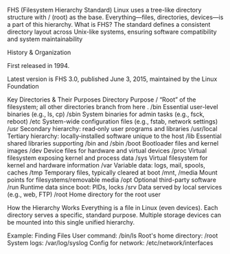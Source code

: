 FHS (Filesystem Hierarchy Standard)
Linux uses a tree-like directory structure with / (root) as the base. Everything—files, directories, devices—is a part of this hierarchy.
What is FHS?
The standard defines a consistent directory layout across Unix-like systems, ensuring software compatibility and system maintainability 

History & Organization

First released in 1994.

Latest version is FHS 3.0, published June 3, 2015, maintained by the Linux Foundation 

Key Directories & Their Purposes
Directory	Purpose
/	“Root” of the filesystem; all other directories branch from here .
/bin	Essential user-level binaries (e.g., ls, cp)
/sbin	System binaries for admin tasks (e.g., fsck, reboot)
/etc	System-wide configuration files (e.g., fstab, network settings)
/usr	Secondary hierarchy: read‑only user programs and libraries
/usr/local	Tertiary hierarchy: locally‑installed software unique to the host
/lib	Essential shared libraries supporting /bin and /sbin
/boot	Bootloader files and kernel images
/dev	Device files for hardware and virtual devices
/proc	Virtual filesystem exposing kernel and process data
/sys	Virtual filesystem for kernel and hardware information
/var	Variable data: logs, mail, spools, caches
/tmp	Temporary files, typically cleared at boot
/mnt, /media	Mount points for filesystems/removable media
/opt	Optional third-party software
/run	Runtime data since boot: PIDs, locks
/srv	Data served by local services (e.g., web, FTP)
/root	Home directory for the root user

How the Hierarchy Works
Everything is a file in Linux (even devices).
Each directory serves a specific, standard purpose.
Multiple storage devices can be mounted into this single unified hierarchy.

Example: Finding Files
User command: /bin/ls
Root's home directory: /root
System logs: /var/log/syslog
Config for network: /etc/network/interfaces
